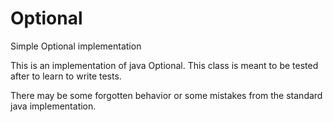 # Optional
Simple Optional implementation

This is an implementation of java Optional.
This class is meant to be tested after to learn to write tests.

There may be some forgotten behavior or some mistakes from the standard java implementation.
